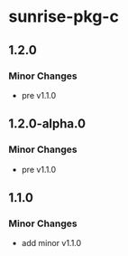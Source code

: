 # sunrise-pkg-c

## 1.2.0

### Minor Changes

- pre v1.1.0

## 1.2.0-alpha.0

### Minor Changes

- pre v1.1.0

## 1.1.0

### Minor Changes

- add minor v1.1.0
